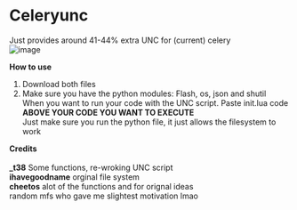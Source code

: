 # Celeryunc<br>
Just provides around 41-44% extra UNC for (current) celery <br>
![image](https://github.com/rebl0x/Celeryunc/assets/169552876/fb04b2c5-a225-4e6d-9af4-b413fe0173aa)
 <br>

**How to use**<br>
1. Download both files<br>
2. Make sure you have the python modules: Flash, os, json and shutil <br>
When you want to run your code with the UNC script. Paste init.lua code **ABOVE YOUR CODE YOU WANT TO EXECUTE** <br>
Just make sure you run the python file, it just allows the filesystem to work <br>

**Credits** <br>
<br>
**_t38** Some functions, re-wroking UNC script <br>
**ihavegoodname** orginal file system <br>
**cheetos** alot of the functions and for orignal ideas <br>
random mfs who gave me slightest motivation lmao <br>
